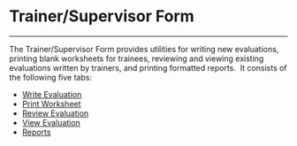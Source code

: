 # Trainer/Supervisor Form
-----

The Trainer/Supervisor Form provides utilities for writing new evaluations, 
printing blank worksheets for trainees, reviewing and viewing existing 
evaluations written by trainers, and printing formatted reports.&nbsp; It consists 
of the following five tabs:

- [Write Evaluation](<7d80.md>)
- [Print Worksheet](<printwor.md>)
- [Review Evaluation](<Review1.md>)
- [View Evaluation](<7d85.md>)
- [Reports](<7d9s.md>)